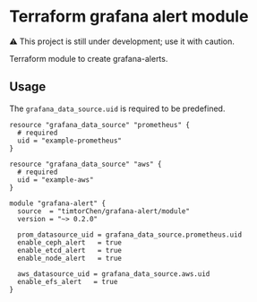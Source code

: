 # Terraform grafana alert module

⚠️ This project is still under development; use it with caution.

Terraform module to create grafana-alerts.

## Usage

The `grafana_data_source.uid` is required to be predefined.

```hcl
resource "grafana_data_source" "prometheus" {
  # required
  uid = "example-prometheus"
}

resource "grafana_data_source" "aws" {
  # required
  uid = "example-aws"
}

module "grafana-alert" {
  source  = "timtorChen/grafana-alert/module"
  version = "~> 0.2.0"

  prom_datasource_uid = grafana_data_source.prometheus.uid
  enable_ceph_alert   = true
  enable_etcd_alert   = true
  enable_node_alert   = true

  aws_datasource_uid = grafana_data_source.aws.uid
  enable_efs_alert   = true
}
```
